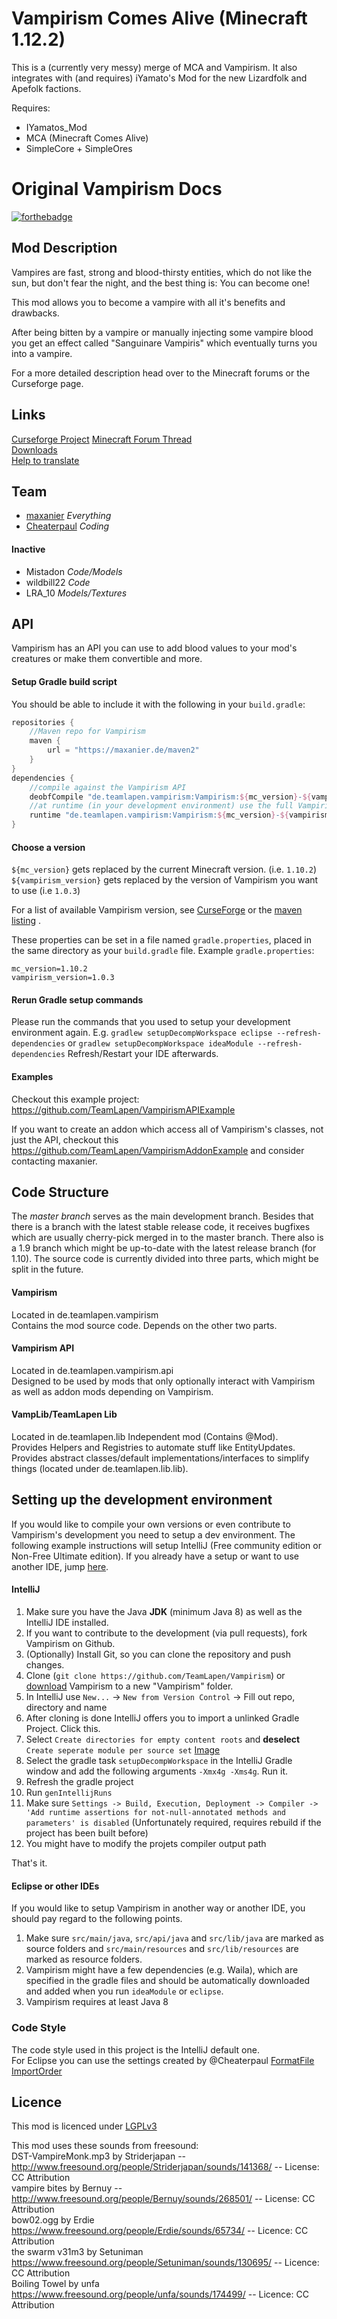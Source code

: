 # Vampirism Comes Alive (Minecraft 1.12.2)

This is a (currently very messy) merge of MCA and Vampirism. It also integrates with (and requires) iYamato's Mod for the new Lizardfolk and Apefolk factions.

Requires:
* IYamatos_Mod
* MCA (Minecraft Comes Alive)
* SimpleCore + SimpleOres

# Original Vampirism Docs

[![forthebadge](https://forthebadge.com/images/badges/built-with-love.svg)](https://maxanier.de) 
## Mod Description

Vampires are fast, strong and blood-thirsty entities, which do not like the sun, but don't fear the night, and the best thing is: You can become one!

This mod allows you to become a vampire with all it's benefits and drawbacks.

After being bitten by a vampire or manually injecting some vampire blood you get an effect called "Sanguinare Vampiris" which eventually turns you into a vampire.

For a more detailed description head over to the Minecraft forums or the Curseforge page.
## Links
[Curseforge Project](https://minecraft.curseforge.com/projects/vampirism-become-a-vampire)
[Minecraft Forum Thread](http://www.minecraftforum.net/forums/mapping-and-modding-java-edition/minecraft-mods/2756555-vampirism-become-a-vampire)  
[Downloads](https://minecraft.curseforge.com/projects/vampirism/files)  
[Help to translate](https://crowdin.com/project/vampirism)

## Team
- [maxanier](http://maxanier.de) _Everything_  
- [Cheaterpaul]() _Coding_

#### Inactive
- Mistadon _Code/Models_  
- wildbill22 _Code_  
- LRA_10 _Models/Textures_

## API
Vampirism has an API you can use to add blood values to your mod's creatures or make them convertible and more.
#### Setup Gradle build script
You should be able to include it with the following in your `build.gradle`:
```gradle
repositories {
    //Maven repo for Vampirism
    maven {
        url = "https://maxanier.de/maven2"
    }
}
dependencies {
    //compile against the Vampirism API
    deobfCompile "de.teamlapen.vampirism:Vampirism:${mc_version}-${vampirism_version}:api"
    //at runtime (in your development environment) use the full Vampirism jar
    runtime "de.teamlapen.vampirism:Vampirism:${mc_version}-${vampirism_version}"
}
```

#### Choose a version
`${mc_version}` gets replaced by the current Minecraft version. (i.e. `1.10.2`)
`${vampirism_version}` gets replaced by the version of Vampirism you want to use (i.e `1.0.3`)

For a list of available Vampirism version, see [CurseForge](https://minecraft.curseforge.com/projects/vampirism/files) or the [maven listing](https://maxanier.de/maven2/de/teamlapen/vampirism/Vampirism/) .

These properties can be set in a file named `gradle.properties`, placed in the same directory as your `build.gradle` file.
Example `gradle.properties`:
```
mc_version=1.10.2
vampirism_version=1.0.3
```

#### Rerun Gradle setup commands
Please run the commands that you used to setup your development environment again.
E.g. `gradlew setupDecompWorkspace eclipse --refresh-dependencies` or `gradlew setupDecompWorkspace ideaModule --refresh-dependencies`
Refresh/Restart your IDE afterwards.

#### Examples
Checkout this example project: https://github.com/TeamLapen/VampirismAPIExample

If you want to create an addon which access all of Vampirism's classes, not just the API, checkout this https://github.com/TeamLapen/VampirismAddonExample and consider contacting maxanier.

## Code Structure
The _master branch_ serves as the main development branch. Besides that there is a branch with the latest stable release code, it receives bugfixes which are usually cherry-pick merged in to the master branch.
There also is a 1.9 branch which might be up-to-date with the latest release branch (for 1.10).
The source code is currently divided into three parts, which might be split in the future.
#### Vampirism
Located in de.teamlapen.vampirism  
Contains the mod source code. Depends on the other two parts.  
#### Vampirism API
Located in de.teamlapen.vampirism.api  
Designed to be used by mods that only optionally interact with Vampirism as well as addon mods depending on Vampirism.  
#### VampLib/TeamLapen Lib
Located in de.teamlapen.lib
Independent mod (Contains @Mod).  
Provides Helpers and Registries to automate stuff like EntityUpdates.
Provides abstract classes/default implementations/interfaces to simplify things (located under de.teamlapen.lib.lib).  

## Setting up the development environment
If you would like to compile your own versions or even contribute to Vampirism's development you need to setup a dev environment.
The following example instructions will setup IntelliJ (Free community edition or Non-Free Ultimate edition). If you already have a setup or want to use another IDE, jump [here](#setting-up-vampirism-in-another-environment).

#### IntelliJ
1. Make sure you have the Java **JDK** (minimum Java 8) as well as the IntelliJ IDE installed.
2. If you want to contribute to the development (via pull requests), fork Vampirism on Github.
3. (Optionally) Install Git, so you can clone the repository and push changes.
4. Clone (`git clone https://github.com/TeamLapen/Vampirism`) or [download](https://github.com/TeamLapen/Vampirism/archive/master.zip) Vampirism to a new "Vampirism" folder.
5. In IntelliJ use `New...` -> `New from Version Control` -> Fill out repo, directory and name
6. After cloning is done IntelliJ offers you to import a unlinked Gradle Project. Click this.
7. Select `Create directories for empty content roots` and __deselect__ `Create seperate module per source set` [Image](https://picload.org/image/ripradpa/importprojectfromgradle_001.png)  
8. Select the gradle task `setupDecompWorkspace` in the IntelliJ Gradle window and add the following arguments `-Xmx4g -Xms4g`. Run it.  
9. Refresh the gradle project  
10. Run `genIntellijRuns`
11. Make sure `Settings -> Build, Execution, Deployment -> Compiler -> 'Add runtime assertions for not-null-annotated methods and parameters' is disabled` (Unfortunately required, requires rebuild if the project has been built before)
12. You might have to modify the projets compiler output path  


That's it.

#### Eclipse or other IDEs
If you would like to setup Vampirism in another way or another IDE, you should pay regard to the following points.  
1. Make sure `src/main/java`, `src/api/java` and `src/lib/java` are marked as source folders and `src/main/resources` and `src/lib/resources` are marked as resource folders.  
2. Vampirism might have a few dependencies (e.g. Waila), which are specified in the gradle files and should be automatically downloaded and added when you run `ideaModule` or `eclipse`.  
3. Vampirism requires at least Java 8 

### Code Style
The code style used in this project is the IntelliJ default one.  
For Eclipse you can use the settings created by @Cheaterpaul [FormatFile](https://gist.github.com/Cheaterpaul/1aa0d0014240c8bd854434b5147804df) [ImportOrder](https://gist.github.com/Cheaterpaul/594d16f54358bdca6ea5e549f81b3589)

## Licence
This mod is licenced under [LGPLv3](https://raw.githubusercontent.com/TeamLapen/Vampirism/master/LICENCE)

This mod uses these sounds from freesound:  
DST-VampireMonk.mp3 by Striderjapan -- http://www.freesound.org/people/Striderjapan/sounds/141368/ -- License: CC Attribution  
vampire bites by Bernuy -- http://www.freesound.org/people/Bernuy/sounds/268501/ -- License: CC Attribution  
bow02.ogg by Erdie https://www.freesound.org/people/Erdie/sounds/65734/ -- Licence: CC Attribution  
the swarm v31m3 by Setuniman https://www.freesound.org/people/Setuniman/sounds/130695/ -- Licence: CC Attribution  
Boiling Towel by unfa https://www.freesound.org/people/unfa/sounds/174499/ -- Licence: CC Attribution  
